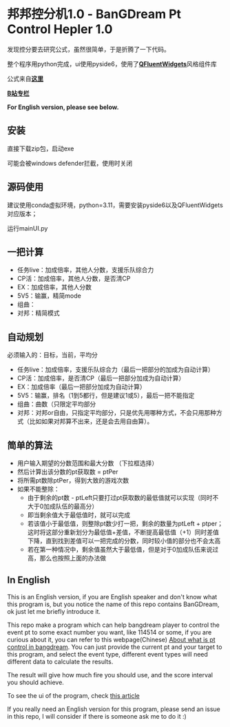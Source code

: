# 邦邦控分机1.0 - BanGDream Pt Control Hepler 1.0

发现控分要去研究公式，虽然很简单，于是折腾了一下代码。

整个程序用python完成，ui使用pyside6，使用了[**QFluentWidgets**](https://github.com/zhiyiYo/PyQt-Fluent-Widgets)风格组件库

公式来自[**这里**](https://www.bilibili.com/read/cv20061259/)

[**B站专栏**](https://www.bilibili.com/read/cv33421271)

**For English version, please see below.**

## 安装

直接下载zip包，启动exe

可能会被windows defender拦截，使用时关闭

## 源码使用

建议使用conda虚拟环境，python=3.11，需要安装pyside6以及QFluentWidgets对应版本；

运行mainUI.py

## 一把计算

* 任务live：加成倍率，其他人分数，支援乐队综合力
* CP活：加成倍率，其他人分数，是否清CP
* EX：加成倍率，其他人分数
* 5V5：输赢，精简mode
* 组曲：
* 对邦：精简模式

## 自动规划

必须输入的：目标，当前，平均分

* 任务live：加成倍率，支援乐队综合力（最后一把部分的加成为自动计算）
* CP活：加成倍率，是否清CP（最后一把部分加成为自动计算）
* EX：加成倍率（最后一把部分加成为自动计算）
* 5V5：输赢，排名（1到5都行，但是建议1或5），最后一把不能指定
* 组曲：曲数（只限定平均部分
* 对邦：对邦or自由，只指定平均部分，只是优先用哪种方式，不会只用那种方式（比如如果对邦算不出来，还是会去用自由算）。

## 简单的算法

* 用户输入期望的分数范围和最大分数 （下拉框选择）
* 然后计算出该分数的pt获取数 = ptPer
* 将所需pt数除ptPer，得到大致的游戏次数
* 如果不能整除：
  * 由于剩余的pt数 - ptLeft只要打过pt获取数的最低值就可以实现（同时不大于0加成队伍的最高分）
  * 即当剩余值大于最低值时，就可以完成
  * 若该值小于最低值，则整除pt数少打一把，剩余的数量为ptLeft + ptper；这时将这部分重新划分为最低值+差值，不断提高最低值（+1）同时差值下降，直到找到差值可以一把完成的分数，同时较小值的部分也不会太高
  * 若在第一种情况中，剩余值虽然大于最低值，但是对于0加成队伍来说过高，那么也按照上面的办法做

## In English

This is an English version, if you are English speaker and don't know what this program is, but you notice the name of this repo contains BanGDream, ok just let me briefly introduce it.

This repo make a program which can help bangdream player to control the event pt to some exact number you want, like 114514 or some, if you are curious about it, you can refer to this webpage(Chinese) [About what is pt control in bangdream](https://www.bilibili.com/read/cv20061259/). You can just provide the current pt and your target to this program, and select the event type, different event types will need different data to calculate the results.

The result will give how much fire you should use, and the score interval you should achieve.

To see the ui of the program, check [this article](https://www.bilibili.com/read/cv33421271)

If you really need an English version for this program, please send an issue in this repo, I will consider if there is someone ask me to do it :)
  
